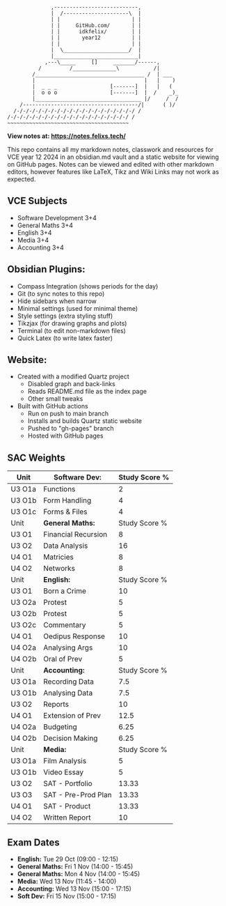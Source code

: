 ```
              ,---------------------------,
              |  /---------------------\  |
              | |                       | |
              | |     GitHub.com/       | |
              | |      idkfelix/        | |
              | |       year12          | |
              | |                       | |
              |  \_____________________/  |
              |___________________________|
            ,---\_____     []     _______/------,
          /         /______________\           /|
        /___________________________________ /  | ___
        |                                   |   |    )
        |  _ _ _                 [-------]  |   |   (
        |  o o o                 [-------]  |  /    _)_
        |__________________________________ |/     /  /
    /-------------------------------------/|      ( )/
  /-/-/-/-/-/-/-/-/-/-/-/-/-/-/-/-/-/-/-/ /
/-/-/-/-/-/-/-/-/-/-/-/-/-/-/-/-/-/-/-/ /
~~~~~~~~~~~~~~~~~~~~~~~~~~~~~~~~~~~~~~~
```
**View notes at: https://notes.felixs.tech/**

This repo contains all my markdown notes, classwork and resources for VCE year 12 2024 in an obsidian.md vault and a static website for viewing on GitHub pages. Notes can be viewed and edited with other markdown editors, however features like LaTeX, Tikz and Wiki Links may not work as expected.

## VCE Subjects
- Software Development 3+4
- General Maths 3+4
- English 3+4
- Media 3+4
- Accounting 3+4
## Obsidian Plugins:
- Compass Integration (shows periods for the day)
- Git (to sync notes to this repo)
- Hide sidebars when narrow
- Minimal settings (used for minimal theme)
- Style settings (extra styling stuff)
- Tikzjax (for drawing graphs and plots)
- Terminal (to edit non-markdown files)
- Quick Latex (to write latex faster)
## Website:
- Created with a modified Quartz project
	- Disabled graph and back-links
	- Reads README.md file as the index page
	- Other small tweaks
- Built with GitHub actions
	- Run on push to main branch
	- Installs and builds Quartz static website
	- Pushed to "gh-pages" branch
	- Hosted with GitHub pages
## SAC Weights
| Unit   | **Software Dev:**   | Study Score % |
| ------ | ------------------- | ------------- |
| U3 O1a | Functions           | 2             |
| U3 O1b | Form Handling       | 4             |
| U3 O1c | Forms & Files       | 4             |
| Unit   | **General Maths:**  | Study Score % |
| U3 O1  | Financial Recursion | 8             |
| U3 O2  | Data Analysis       | 16            |
| U4 O1  | Matricies           | 8             |
| U4 O2  | Networks            | 8             |
| Unit   | **English:**        | Study Score % |
| U3 O1  | Born a Crime        | 10            |
| U3 O2a | Protest             | 5             |
| U3 O2b | Protest             | 5             |
| U3 O2c | Commentary          | 5             |
| U4 O1  | Oedipus Response    | 10            |
| U4 O2a | Analysing Args      | 10            |
| U4 O2b | Oral of Prev        | 5             |
| Unit   | **Accounting:**     | Study Score % |
| U3 O1a | Recording Data      | 7.5           |
| U3 O1b | Analysing Data      | 7.5           |
| U3 O2  | Reports             | 10            |
| U4 O1  | Extension of Prev   | 12.5          |
| U4 O2a | Budgeting           | 6.25          |
| U4 O2b | Decision Making     | 6.25          |
| Unit   | **Media:**          | Study Score % |
| U3 O1a | Film Analysis       | 5             |
| U3 O1b | Video Essay         | 5             |
| U3 O2  | SAT - Portfolio     | 13.33         |
| U3 O3  | SAT - Pre-Prod Plan | 13.33         |
| U4 O1  | SAT - Product       | 13.33         |
| U4 O2  | Written Report      | 10            |
## Exam Dates
- **English:** Tue 29 Oct (09:00 - 12:15)
- **General Maths:** Fri 1 Nov (14:00 - 15:45)
- **General Maths:** Mon 4 Nov (14:00 - 15:45)
- **Media:** Wed 13 Nov (11:45 - 14:00)
- **Accounting:** Wed 13 Nov (15:00 - 17:15)
- **Soft Dev:** Fri 15 Nov (15:00 - 17:15)